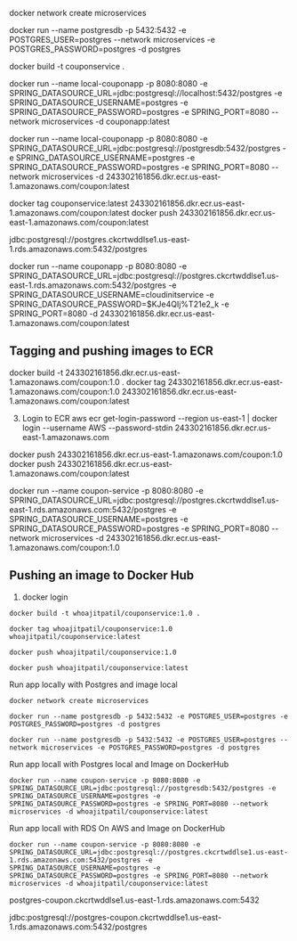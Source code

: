 docker network create microservices

docker run --name postgresdb -p 5432:5432 -e POSTGRES_USER=postgres --network microservices -e POSTGRES_PASSWORD=postgres -d postgres

docker build -t couponservice .

docker run --name local-couponapp -p 8080:8080 -e SPRING_DATASOURCE_URL=jdbc:postgresql://localhost:5432/postgres -e SPRING_DATASOURCE_USERNAME=postgres -e SPRING_DATASOURCE_PASSWORD=postgres -e SPRING_PORT=8080 --network microservices -d couponapp:latest



docker run --name local-couponapp -p 8080:8080 -e SPRING_DATASOURCE_URL=jdbc:postgresql://postgresdb:5432/postgres -e SPRING_DATASOURCE_USERNAME=postgres -e SPRING_DATASOURCE_PASSWORD=postgres -e SPRING_PORT=8080 --network microservices -d 243302161856.dkr.ecr.us-east-1.amazonaws.com/coupon:latest

docker tag couponservice:latest 243302161856.dkr.ecr.us-east-1.amazonaws.com/coupon:latest docker push 243302161856.dkr.ecr.us-east-1.amazonaws.com/coupon:latest

jdbc:postgresql://postgres.ckcrtwddlse1.us-east-1.rds.amazonaws.com:5432/postgres

docker run --name couponapp -p 8080:8080 -e SPRING_DATASOURCE_URL=jdbc:postgresql://postgres.ckcrtwddlse1.us-east-1.rds.amazonaws.com:5432/postgres -e SPRING_DATASOURCE_USERNAME=cloudinitservice -e SPRING_DATASOURCE_PASSWORD=$KJe4QIj%T21e2_k -e SPRING_PORT=8080 -d 243302161856.dkr.ecr.us-east-1.amazonaws.com/coupon:latest


## Tagging and pushing images to ECR 
docker build -t 243302161856.dkr.ecr.us-east-1.amazonaws.com/coupon:1.0 .
docker tag 243302161856.dkr.ecr.us-east-1.amazonaws.com/coupon:1.0 243302161856.dkr.ecr.us-east-1.amazonaws.com/coupon:latest

3. Login to ECR
aws ecr get-login-password --region us-east-1 | docker login --username AWS --password-stdin 243302161856.dkr.ecr.us-east-1.amazonaws.com

docker push 243302161856.dkr.ecr.us-east-1.amazonaws.com/coupon:1.0
docker push 243302161856.dkr.ecr.us-east-1.amazonaws.com/coupon:latest

docker run --name coupon-service -p 8080:8080 -e SPRING_DATASOURCE_URL=jdbc:postgresql://postgres.ckcrtwddlse1.us-east-1.rds.amazonaws.com:5432/postgres -e SPRING_DATASOURCE_USERNAME=postgres -e SPRING_DATASOURCE_PASSWORD=postgres -e SPRING_PORT=8080 --network microservices -d 243302161856.dkr.ecr.us-east-1.amazonaws.com/coupon:1.0


## Pushing an image to Docker Hub

1. docker login 

``` docker build -t whoajitpatil/couponservice:1.0 . ``` 

``` docker tag whoajitpatil/couponservice:1.0 whoajitpatil/couponservice:latest ```

``` docker push whoajitpatil/couponservice:1.0 ```

``` docker push whoajitpatil/couponservice:latest ```

Run app locally with Postgres and image local

```docker network create microservices```

``` docker run --name postgresdb -p 5432:5432 -e POSTGRES_USER=postgres -e POSTGRES_PASSWORD=postgres -d postgres ```

``` docker run --name postgresdb -p 5432:5432 -e POSTGRES_USER=postgres --network microservices -e POSTGRES_PASSWORD=postgres -d postgres ```

Run app locall with Postgres local and Image on DockerHub

``` docker run --name coupon-service -p 8080:8080 -e SPRING_DATASOURCE_URL=jdbc:postgresql://postgresdb:5432/postgres -e SPRING_DATASOURCE_USERNAME=postgres -e SPRING_DATASOURCE_PASSWORD=postgres -e SPRING_PORT=8080 --network microservices -d whoajitpatil/couponservice:latest ```

Run app locall with RDS On AWS and Image on DockerHub

``` docker run --name coupon-service -p 8080:8080 -e SPRING_DATASOURCE_URL=jdbc:postgresql://postgres.ckcrtwddlse1.us-east-1.rds.amazonaws.com:5432/postgres -e SPRING_DATASOURCE_USERNAME=postgres -e SPRING_DATASOURCE_PASSWORD=postgres -e SPRING_PORT=8080 --network microservices -d whoajitpatil/couponservice:latest ```

postgres-coupon.ckcrtwddlse1.us-east-1.rds.amazonaws.com:5432


jdbc:postgresql://postgres-coupon.ckcrtwddlse1.us-east-1.rds.amazonaws.com:5432/postgres